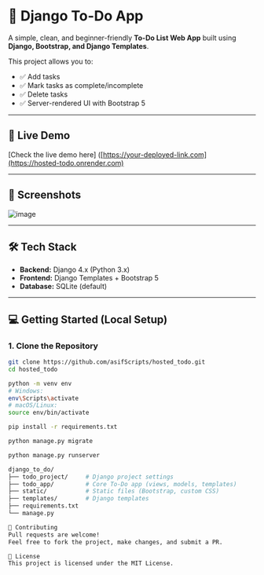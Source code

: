 # 📝 Django To-Do App

A simple, clean, and beginner-friendly **To-Do List Web App** built using **Django, Bootstrap, and Django Templates**.

This project allows you to:
- ✅ Add tasks
- ✅ Mark tasks as complete/incomplete
- ✅ Delete tasks
- ✅ Server-rendered UI with Bootstrap 5

---

## 🚀 Live Demo
[Check the live demo here] ([https://your-deployed-link.com](https://hosted-todo.onrender.com)

---

## 📸 Screenshots

![image](https://github.com/user-attachments/assets/7374c4d5-4efa-41a9-8076-9d3e79505607)


---

## 🛠 Tech Stack

- **Backend:** Django 4.x (Python 3.x)
- **Frontend:** Django Templates + Bootstrap 5
- **Database:** SQLite (default)

---

## 💻 Getting Started (Local Setup)

### 1. Clone the Repository
```bash
git clone https://github.com/asifScripts/hosted_todo.git
cd hosted_todo

python -m venv env
# Windows:
env\Scripts\activate
# macOS/Linux:
source env/bin/activate

pip install -r requirements.txt

python manage.py migrate

python manage.py runserver

django_to_do/
├── todo_project/     # Django project settings
├── todo_app/         # Core To-Do app (views, models, templates)
├── static/           # Static files (Bootstrap, custom CSS)
├── templates/        # Django templates
├── requirements.txt
└── manage.py

🤝 Contributing
Pull requests are welcome!
Feel free to fork the project, make changes, and submit a PR.

📄 License
This project is licensed under the MIT License.
